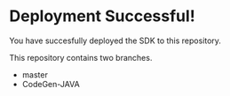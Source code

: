 # Deployment Successful!
You have succesfully deployed the SDK to this repository.

This repository contains two branches. 
* master
* CodeGen-JAVA
